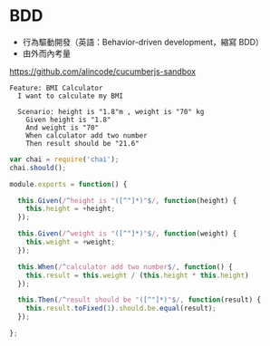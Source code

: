 # BDD

* 行為驅動開發（英語：Behavior-driven development，縮寫 BDD）
* 由外而內考量

<https://github.com/alincode/cucumberjs-sandbox>

```
Feature: BMI Calculator
  I want to calculate my BMI

  Scenario: height is "1.8"m , weight is "70" kg
    Given height is "1.8"
    And weight is "70"
    When calculator add two number
    Then result should be "21.6"
```

```js
var chai = require('chai');
chai.should();

module.exports = function() {

  this.Given(/^height is "([^"]*)"$/, function(height) {
    this.height = +height;
  });

  this.Given(/^weight is "([^"]*)"$/, function(weight) {
    this.weight = +weight;
  });

  this.When(/^calculator add two number$/, function() {
    this.result = this.weight / (this.height * this.height)
  });

  this.Then(/^result should be "([^"]*)"$/, function(result) {
    this.result.toFixed(1).should.be.equal(result);
  });

};
```